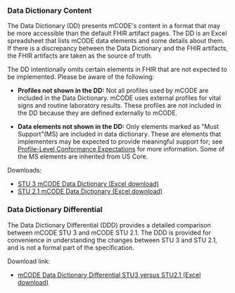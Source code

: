 ### Data Dictionary Content

The Data Dictionary (DD) presents mCODE's content in a format that may be more accessible than the default FHIR artifact pages. The DD is an Excel spreadsheet that lists mCODE data elements and some details about them. If there is a discrepancy between the Data Dictionary and the FHIR artifacts, the FHIR artifacts are taken as the source of truth.

The DD intentionally omits certain elements in FHIR that are not expected to be implemented. Please be aware of the following:

* **Profiles not shown in the DD:** Not all profiles used by mCODE are included in the Data Dictionary. mCODE uses external profiles for vital signs and routine laboratory results. These profiles are not included in the DD because they are defined externally to mCODE.

* **Data elements not shown in the DD:** Only elements marked as "Must Support"(MS) are included in data dictionary. These are elements that implementers may be expected to provide meaningful support for; see [Profile-Level Conformance Expectations](conformance-profiles.html#profile-level-conformance-expectations) for more information. Some of the MS elements are inherited from US Core.

Downloads:

* [STU 3 mCODE Data Dictionary (Excel download)](data-dictionary/mCODEDataDictionary-STU3.xlsx)
* [STU 2.1 mCODE Data Dictionary (Excel download)](http://hl7.org/fhir/us/mcode/mCODEDataDictionary-STU2.1.xlsx)


### Data Dictionary Differential

The Data Dictionary Differential (DDD) provides a detailed comparison between mCODE STU 3 and mCODE STU 2.1. The DDD is provided for convenience in understanding the changes between STU 3 and STU 2.1, and is not a formal part of the specification.

Download link:

* [mCODE Data Dictionary Differential STU3 versus STU2.1 (Excel download)](data-dictionary/mCODEDataDictionary-STU3-vs-STU2.1.xlsx)